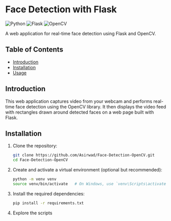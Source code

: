 # Face Detection with Flask

![Python](https://img.shields.io/badge/Python-3.7%20%7C%203.8%20%7C%203.9-blue?logo=python&logoColor=white)
![Flask](https://img.shields.io/badge/Flask-1.1.2-green?logo=flask&logoColor=white)
![OpenCV](https://img.shields.io/badge/OpenCV-4.5.2.54-red?logo=opencv&logoColor=white)

A web application for real-time face detection using Flask and OpenCV.

## Table of Contents
- [Introduction](#introduction)
- [Installation](#installation)
- [Usage](#usage)

## Introduction
This web application captures video from your webcam and performs real-time face detection using the OpenCV library. It then displays the video feed with rectangles drawn around detected faces on a web page built with Flask.

## Installation
1. Clone the repository:
   ```bash
   git clone https://github.com/Asirwad/Face-Detection-OpenCV.git
   cd Face-Detection-OpenCV

2. Create and activate a virtual environment (optional but recommended):
    ```bash
    python -m venv venv
    source venv/bin/activate   # On Windows, use `venv\Scripts\activate`
    
3. Install the required dependencies:
    ```bash
    pip install -r requirements.txt
4. Explore the scripts
